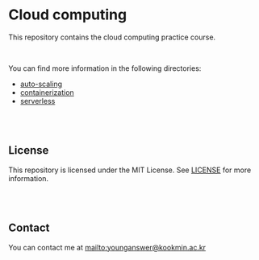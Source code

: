 # Cloud computing

This repository contains the cloud computing practice course.

<br/>

You can find more information in the following directories:

-   [auto-scaling](auto-scaling)
-   [containerization](containerization)
-   [serverless](serverless)

<br/>
<br/>

## License

This repository is licensed under the MIT License. See [LICENSE](LICENSE.md) for more information.

<br/>
<br/>

## Contact

You can contact me at <mailto:younganswer@kookmin.ac.kr>
